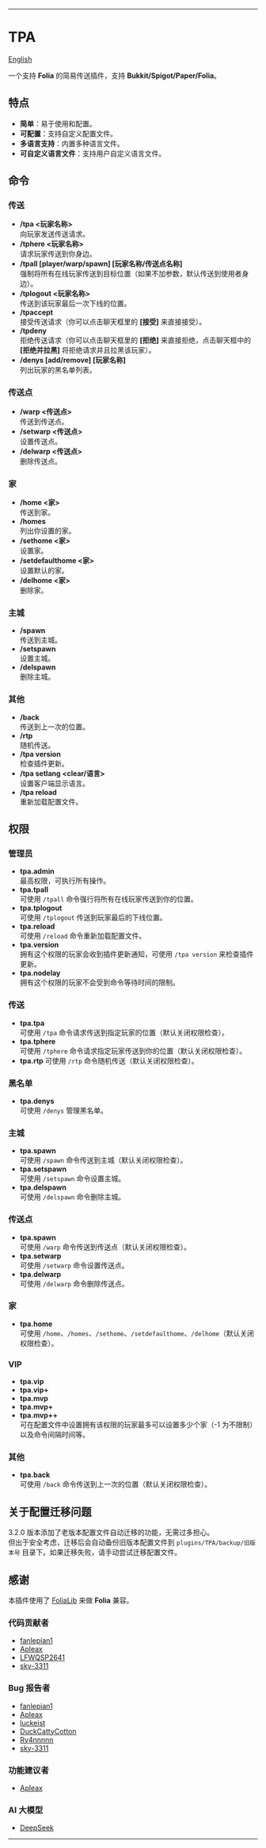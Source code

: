 
---
# TPA
[English](https://github.com/WarSkyGod/TPA/blob/main/README_en-US.md)

一个支持 **Folia** 的简易传送插件，支持 **Bukkit/Spigot/Paper/Folia**。

## 特点

- **简单**：易于使用和配置。
- **可配置**：支持自定义配置文件。
- **多语言支持**：内置多种语言文件。
- **可自定义语言文件**：支持用户自定义语言文件。

## 命令

### 传送
- **/tpa <玩家名称>**  
  向玩家发送传送请求。
- **/tphere <玩家名称>**  
  请求玩家传送到你身边。
- **/tpall [player/warp/spawn] [玩家名称/传送点名称]**  
  强制将所有在线玩家传送到目标位置（如果不加参数，默认传送到使用者身边）。
- **/tplogout <玩家名称>**  
  传送到该玩家最后一次下线的位置。
- **/tpaccept**  
  接受传送请求（你可以点击聊天框里的 **[接受]** 来直接接受）。
- **/tpdeny**  
  拒绝传送请求（你可以点击聊天框里的 **[拒绝]** 来直接拒绝，点击聊天框中的 **[拒绝并拉黑]** 将拒绝请求并且拉黑该玩家）。
- **/denys [add/remove] [玩家名称]**  
  列出玩家的黑名单列表。

### 传送点
- **/warp <传送点>**  
  传送到传送点。
- **/setwarp <传送点>**  
  设置传送点。
- **/delwarp <传送点>**  
  删除传送点。

### 家
- **/home <家>**  
  传送到家。
- **/homes**  
  列出你设置的家。
- **/sethome <家>**  
  设置家。
- **/setdefaulthome <家>**  
  设置默认的家。
- **/delhome <家>**  
  删除家。

### 主城
- **/spawn**  
  传送到主城。
- **/setspawn**  
  设置主城。
- **/delspawn**  
  删除主城。

### 其他
- **/back**  
  传送到上一次的位置。
- **/rtp**  
  随机传送。
- **/tpa version**  
  检查插件更新。
- **/tpa setlang <clear/语言>**  
  设置客户端显示语言。
- **/tpa reload**  
  重新加载配置文件。

## 权限

### 管理员
- **tpa.admin**  
  最高权限，可执行所有操作。  
- **tpa.tpall**  
  可使用 `/tpall` 命令强行将所有在线玩家传送到你的位置。  
- **tpa.tplogout**  
  可使用 `/tplogout` 传送到玩家最后的下线位置。  
- **tpa.reload**  
  可使用 `/reload` 命令重新加载配置文件。
- **tpa.version**  
  拥有这个权限的玩家会收到插件更新通知，可使用 `/tpa version` 来检查插件更新。
- **tpa.nodelay**  
  拥有这个权限的玩家不会受到命令等待时间的限制。  

### 传送
- **tpa.tpa**  
  可使用 `/tpa` 命令请求传送到指定玩家的位置（默认关闭权限检查）。
- **tpa.tphere**  
  可使用 `/tphere` 命令请求指定玩家传送到你的位置（默认关闭权限检查）。
- **tpa.rtp**
  可使用 `/rtp` 命令随机传送（默认关闭权限检查）。

### 黑名单
- **tpa.denys**  
  可使用 `/denys` 管理黑名单。

### 主城
- **tpa.spawn**  
  可使用 `/spawn` 命令传送到主城（默认关闭权限检查）。
- **tpa.setspawn**  
  可使用 `/setspawn` 命令设置主城。
- **tpa.delspawn**  
  可使用 `/delspawn` 命令删除主城。

### 传送点
- **tpa.spawn**  
  可使用 `/warp` 命令传送到传送点（默认关闭权限检查）。
- **tpa.setwarp**  
  可使用 `/setwarp` 命令设置传送点。
- **tpa.delwarp**  
  可使用 `/delwarp` 命令删除传送点。

### 家
- **tpa.home**  
  可使用 `/home`、`/homes`、`/sethome`、`/setdefaulthome`、`/delhome`（默认关闭权限检查）。

### VIP
- **tpa.vip**
- **tpa.vip+**
- **tpa.mvp**
- **tpa.mvp+**
- **tpa.mvp++**  
  可在配置文件中设置拥有该权限的玩家最多可以设置多少个家（-1 为不限制）以及命令间隔时间等。

### 其他
- **tpa.back**  
  可使用 `/back` 命令传送到上一次的位置（默认关闭权限检查）。

## 关于配置迁移问题

3.2.0 版本添加了老版本配置文件自动迁移的功能，无需过多担心。  
但出于安全考虑，迁移后会自动备份旧版本配置文件到 `plugins/TPA/backup/旧版本号` 目录下。如果迁移失败，请手动尝试迁移配置文件。

## 感谢

本插件使用了 [FoliaLib](https://github.com/handyplus/FoliaLib) 来做 **Folia** 兼容。

### 代码贡献者
- [fanlepian1](https://github.com/fanlepian1)
- [Apleax](https://github.com/Apleax)
- [LFWQSP2641](https://github.com/LFWQSP2641)
- [sky-3311](https://github.com/sky-3311)

### Bug 报告者
- [fanlepian1](https://github.com/fanlepian1)
- [Apleax](https://github.com/Apleax)
- [luckeist](https://github.com/luckeist)
- [DuckCattyCotton](https://github.com/DuckCattyCotton)
- [Ry4nnnnn](https://github.com/Ry4nnnnn)
- [sky-3311](https://github.com/sky-3311)

### 功能建议者
- [Apleax](https://github.com/Apleax)

### AI 大模型
- [DeepSeek](https://www.deepseek.com/)

---
